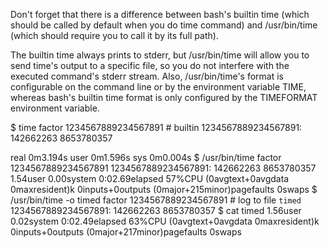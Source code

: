 Don't forget that there is a difference between bash's builtin time (which
should be called by default when you do time command) and /usr/bin/time (which
should require you to call it by its full path).

The builtin time always prints to stderr, but /usr/bin/time will allow you to
send time's output to a specific file, so you do not interfere with the
executed command's stderr stream. Also, /usr/bin/time's format is configurable
on the command line or by the environment variable TIME, whereas bash's builtin
time format is only configured by the TIMEFORMAT environment variable.

$ time factor 1234567889234567891 # builtin
1234567889234567891: 142662263 8653780357

real    0m3.194s
user    0m1.596s
sys 0m0.004s
$ /usr/bin/time factor 1234567889234567891
1234567889234567891: 142662263 8653780357
1.54user 0.00system 0:02.69elapsed 57%CPU (0avgtext+0avgdata 0maxresident)k
0inputs+0outputs (0major+215minor)pagefaults 0swaps
$ /usr/bin/time -o timed factor 1234567889234567891 # log to file `timed`
1234567889234567891: 142662263 8653780357
$ cat timed
1.56user 0.02system 0:02.49elapsed 63%CPU (0avgtext+0avgdata 0maxresident)k
0inputs+0outputs (0major+217minor)pagefaults 0swaps

